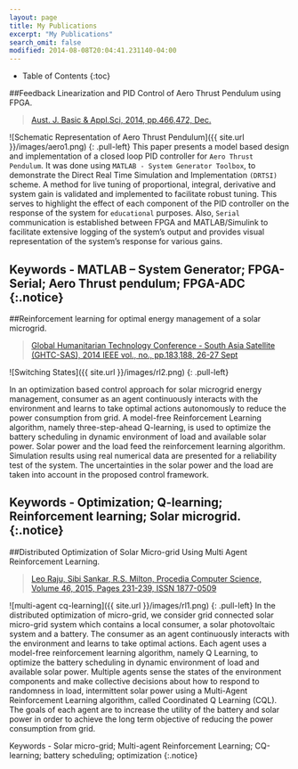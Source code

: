 ```yaml
---
layout: page
title: My Publications
excerpt: "My Publications"
search_omit: false
modified: 2014-08-08T20:04:41.231140-04:00
---
```

* Table of Contents
{:toc}

##Feedback Linearization and PID Control of Aero Thrust Pendulum using FPGA.

>[Aust. J. Basic & Appl.Sci, 2014, pp.466,472, Dec.](http://ajbasweb.com/old/ajbas/2014/December/466-472.pdf)

![Schematic Representation of Aero Thrust Pendulum]({{ site.url }}/images/aero1.png)
{: .pull-left}
This paper presents a model based design and implementation of a closed loop PID
controller for `Aero Thrust Pendulum`. It was done using `MATLAB - System Generator Toolbox`, to
demonstrate the Direct Real Time Simulation and Implementation `(DRTSI)` scheme.
A method for live tuning of proportional, integral, derivative and system gain is validated and implemented to facilitate robust
tuning. This serves to highlight the effect of each component of the PID controller on
the response of the system for `educational` purposes. Also, `Serial` communication is established between FPGA and
MATLAB/Simulink to facilitate extensive logging of the system’s output and provides
visual representation of the system’s response for various gains.
 
Keywords - MATLAB – System Generator; FPGA-Serial; Aero Thrust pendulum; FPGA-ADC
{:.notice}
---

##Reinforcement learning for optimal energy management of a solar microgrid.

>[Global Humanitarian Technology Conference - South Asia Satellite (GHTC-SAS), 2014 IEEE vol., no., pp.183,188, 26-27 Sept](http://ieeexplore.ieee.org/xpl/articleDetails.jsp?arnumber=6967580)

![Switching States]({{ site.url }}/images/rl2.png)
{: .pull-left}

In an optimization based control approach for solar microgrid energy management, consumer as an agent continuously interacts with the environment and learns to take optimal actions autonomously to reduce the power consumption from grid. A model-free Reinforcement Learning algorithm, namely three-step-ahead Q-learning, is used to optimize the battery scheduling in dynamic environment of load and available solar power. Solar power and the load feed the reinforcement learning algorithm. Simulation results using real numerical data are presented for a reliability test of the system. The uncertainties in the solar power and the load are taken into account in the proposed control framework.

Keywords - Optimization; Q-learning; Reinforcement learning; Solar microgrid.
{:.notice}
---

##Distributed Optimization of Solar Micro-grid Using Multi Agent Reinforcement Learning.

>[Leo Raju, Sibi Sankar, R.S. Milton, Procedia Computer Science, Volume 46, 2015, Pages 231-239, ISSN 1877-0509](http://www.sciencedirect.com/science/article/pii/S1877050915000800)

![multi-agent cq-learning]({{ site.url }}/images/rl1.png)
{: .pull-left}
In the distributed optimization of micro-grid, we consider grid connected solar micro-grid system which contains a local consumer, a solar photovoltaic system and a battery. The consumer as an agent continuously interacts with the environment and learns to take optimal actions. Each agent uses a model-free reinforcement learning algorithm, namely Q Learning, to optimize the battery scheduling in dynamic environment of load and available solar power. Multiple agents sense the states of the environment components and make collective decisions about how to respond to randomness in load, intermittent solar power using a Multi-Agent Reinforcement Learning algorithm, called Coordinated Q Learning (CQL). The goals of each agent are to increase the utility of the battery and solar power in order to achieve the long term objective of reducing the power consumption from grid.

Keywords - Solar micro-grid; Multi-agent Reinforcement Learning; CQ-learning; battery scheduling; optimization
{:.notice}
